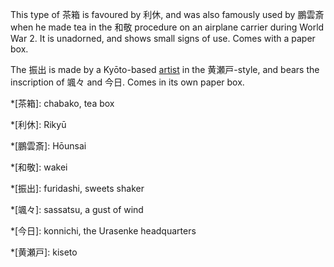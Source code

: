 This type of 茶箱 is favoured by 利休, and was also famously used by 鵬雲斎 when he made tea in the 和敬 procedure on an airplane carrier during World War 2. It is unadorned, and shows small signs of use. Comes with a paper box.

The 振出 is made by a Kyōto-based [artist](https://ja.wikipedia.org/wiki/%E4%B9%85%E4%B8%96%E4%B9%85%E5%AE%9D) in the 黄瀬戸-style, and bears the inscription of 颯々 and 今日. Comes in its own paper box.

*[茶箱]: chabako, tea box

*[利休]: Rikyū

*[鵬雲斎]: Hōunsai

*[和敬]: wakei

*[振出]: furidashi, sweets shaker

*[颯々]: sassatsu, a gust of wind

*[今日]: konnichi, the Urasenke headquarters

*[黄瀬戸]: kiseto
